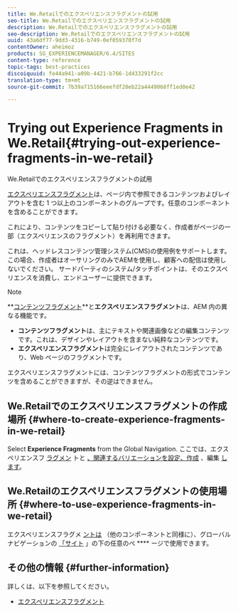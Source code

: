 ```yaml
---
title: We.Retailでのエクスペリエンスフラグメントの試用
seo-title: We.Retailでのエクスペリエンスフラグメントの試用
description: We.Retailでのエクスペリエンスフラグメントの試用
seo-description: We.Retailでのエクスペリエンスフラグメントの試用
uuid: 43a6df77-9dd3-4316-b749-0ef059370f7d
contentOwner: aheimoz
products: SG_EXPERIENCEMANAGER/6.4/SITES
content-type: reference
topic-tags: best-practices
discoiquuid: fe44a941-a09b-4421-b766-1d433291f2cc
translation-type: tm+mt
source-git-commit: 7b39a715166eeefdf20eb22a4449068ff1ed0e42

---
```



# Trying out Experience Fragments in We.Retail{#trying-out-experience-fragments-in-we-retail}

We.Retailでのエクスペリエンスフラグメントの試用

[エクスペリエンスフラグメント](/help/sites-authoring/experience-fragments.md)は、ページ内で参照できるコンテンツおよびレイアウトを含む 1 つ以上のコンポーネントのグループです。任意のコンポーネントを含めることができます。

これにより、コンテンツをコピーして貼り付ける必要なく、作成者がページの一部（エクスペリエンスのフラグメント）を再利用できます。

これは、ヘッドレスコンテンツ管理システム(CMS)の使用例をサポートします。この場合、作成者はオーサリングのみでAEMを使用し、顧客への配信は使用しないでください。 サードパーティのシステム/タッチポイントは、そのエクスペリエンスを消費し、エンドユーザーに提供できます。

>[!NOTE]
>
>**[コンテンツフラグメント](/help/sites-developing/we-retail-content-fragments.md)**と&#x200B;**エクスペリエンスフラグメント**は、AEM 内の異なる機能です。
>
>* **コンテンツフラグメント**&#x200B;は、主にテキストや関連画像などの編集コンテンツです。これは、デザインやレイアウトを含まない純粋なコンテンツです。
>* **エクスペリエンスフラグメント**&#x200B;は完全にレイアウトされたコンテンツであり、Web ページのフラグメントです。
>
>
エクスペリエンスフラグメントには、コンテンツフラグメントの形式でコンテンツを含めることができますが、その逆はできません。

## We.Retailでのエクスペリエンスフラグメントの作成場所 {#where-to-create-experience-fragments-in-we-retail}

Select **Experience Fragments** from the Global Navigation. ここでは、エクスペリエンスフ [ラグメン](/help/sites-authoring/experience-fragments.md#creating-an-experience-fragment) トと [、関連するバリエーションを設定、作成](/help/sites-authoring/experience-fragments.md#editing-your-experience-fragment) 、編集 [します](/help/sites-authoring/experience-fragments.md#creating-an-experience-fragment-variation)。

## We.Retailのエクスペリエンスフラグメントの使用場所 {#where-to-use-experience-fragments-in-we-retail}

エクスペリエンスフラグメ [ントは](/help/sites-authoring/experience-fragments.md#using-your-experience-fragment) （他のコンポーネントと同様に）、グローバルナビゲーションの [「サイト](/help/sites-authoring/editing-content.md) 」の下の任意のペ **** ージで使用できます。

## その他の情報 {#further-information}

詳しくは、以下を参照してください。

* [エクスペリエンスフラグメント](/help/sites-authoring/experience-fragments.md)

